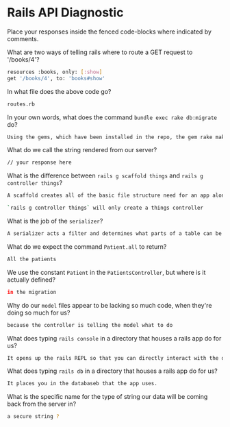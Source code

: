 # Rails API Diagnostic

Place your responses inside the fenced code-blocks where indicated by comments.


What are two ways of telling rails where to route a GET request to '/books/4'?

```bash
resources :books, only: [:show]
get '/books/4', to: 'books#show'

```

In what file does the above code go?

```bash
routes.rb
```

In your own words, what does the command `bundle exec rake db:migrate` do?

```bash
Using the gems, which have been installed in the repo, the gem rake makes changes to the database.
```

What do we call the string rendered from our server?

```bash
// your response here
```

What is the difference between `rails g scaffold things` and
`rails g controller things`?

```bash
A scaffold creates all of the basic file structure need for an app along with the controller, model and view.

`rails g controller things` will only create a things controller
```

What is the job of the `serializer`?

```bash
A serializer acts a filter and determines what parts of a table can be used by the front end.
```

What do we expect the command `Patient.all` to return?

```bash
All the patients
```

We use the constant `Patient` in the `PatientsController`, but where is it
actually defined?

```bash
in the migration
```

Why do our `model` files appear to be lacking so much code, when they're doing
so much for us?

```bash
because the controller is telling the model what to do
```

What does typing `rails console` in a directory that houses a rails app do for
us?

```bash
It opens up the rails REPL so that you can directly interact with the database.
```

What does typing `rails db` in a directory that houses a rails app do for us?

```bash
It places you in the databaseb that the app uses.
```

What is the specific name for the type of string our data will be coming back
from the server in?

```bash
a secure string ?
```
